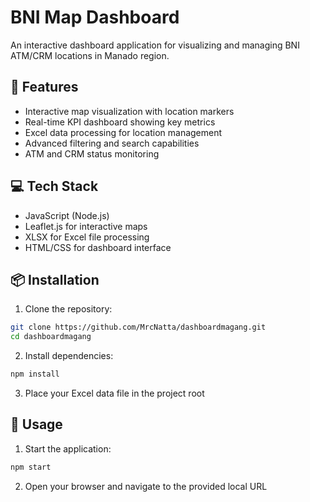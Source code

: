 # BNI Map Dashboard

An interactive dashboard application for visualizing and managing BNI ATM/CRM locations in Manado region.

## 🚀 Features
- Interactive map visualization with location markers
- Real-time KPI dashboard showing key metrics
- Excel data processing for location management
- Advanced filtering and search capabilities
- ATM and CRM status monitoring

## 💻 Tech Stack
- JavaScript (Node.js)
- Leaflet.js for interactive maps
- XLSX for Excel file processing
- HTML/CSS for dashboard interface

## 📦 Installation
1. Clone the repository:
```bash
git clone https://github.com/MrcNatta/dashboardmagang.git
cd dashboardmagang
```

2. Install dependencies:
```bash
npm install
```

3. Place your Excel data file in the project root

## 🔧 Usage
1. Start the application:
```bash
npm start
```

2. Open your browser and navigate to the provided local URL
